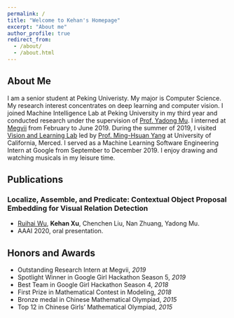 ```yaml
---
permalink: /
title: "Welcome to Kehan's Homepage"
excerpt: "About me"
author_profile: true
redirect_from: 
  - /about/
  - /about.html
---
```


About Me
------
I am a senior student at Peking Univeristy. My major is Computer Science. My research interest concentrates on deep learning and computer vision. I joined Machine Intelligence Lab at Peking University in my third year and conducted research under the supervision of [Prof. Yadong Mu](https://pkumyd.github.io). I interned at [Megvii](https://www.megvii.com/en) from February to June 2019. During the summer of 2019, I visited [Vision and Learning Lab](http://vllab.ucmerced.edu) led by [Prof. Ming-Hsuan Yang](https://faculty.ucmerced.edu/mhyang/) at University of California, Merced. I served as a Machine Learning Software Engineering Intern at Google from September to December 2019. I enjoy drawing and watching musicals in my leisure time.

Publications
------
### Localize, Assemble, and Predicate: Contextual Object Proposal Embedding for Visual Relation Detection

- [Ruihai Wu](https://warshallrho.github.io/), **Kehan Xu**, Chenchen Liu, Nan Zhuang, Yadong Mu.
- AAAI 2020, oral presentation.

Honors and Awards
------
- Outstanding Research Intern at Megvii, *2019*
- Spotlight Winner in Google Girl Hackathon Season 5, *2019*
- Best Team in Google Girl Hackathon Season 4, *2018*
- First Prize in Mathematical Contest in Modeling, *2018*
- Bronze medal in Chinese Mathematical Olympiad, *2015*
- Top 12 in Chinese Girls’ Mathematical Olympiad, *2015*